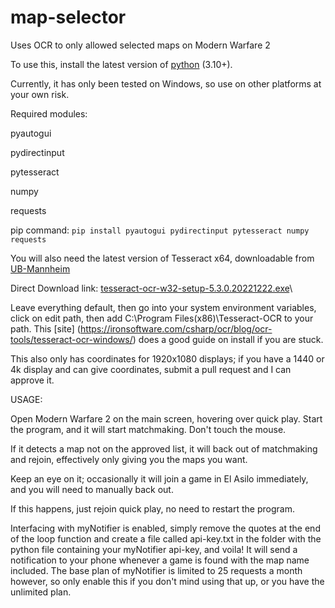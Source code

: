 # map-selector
Uses OCR to only allowed selected maps on Modern Warfare 2

To use this, install the latest version of [python](https://www.python.org/downloads/release/python-3111/) (3.10+).

Currently, it has only been tested on Windows, so use on other platforms at your own risk.

Required modules:

pyautogui

pydirectinput

pytesseract

numpy

requests

pip command: ```pip install pyautogui pydirectinput pytesseract numpy requests```

You will also need the latest version of Tesseract x64, downloadable from [UB-Mannheim](https://github.com/UB-Mannheim/tesseract/wiki)

Direct Download link: [tesseract-ocr-w32-setup-5.3.0.20221222.exe](https://digi.bib.uni-mannheim.de/tesseract/tesseract-ocr-w32-setup-5.3.0.20221222.exe)\\

Leave everything default, then go into your system environment variables, click on edit path, then add C:\Program Files(x86)\Tesseract-OCR to your path. This [site] (https://ironsoftware.com/csharp/ocr/blog/ocr-tools/tesseract-ocr-windows/) does a good guide on install if you are stuck.

This also only has coordinates for 1920x1080 displays; if you have a 1440 or 4k display and can give coordinates, submit a pull request and I can approve it.

USAGE:

Open Modern Warfare 2 on the main screen, hovering over quick play. Start the program, and it will start matchmaking. Don't touch the mouse.

If it detects a map not on the approved list, it will back out of matchmaking and rejoin, effectively only giving you the maps you want.

Keep an eye on it; occasionally it will join a game in El Asilo immediately, and you will need to manually back out.

If this happens, just rejoin quick play, no need to restart the program.

Interfacing with myNotifier is enabled, simply remove the quotes at the end of the loop function and create a file called api-key.txt in the folder with the python file containing your myNotifier api-key, and voila! It will send a notification to your phone whenever a game is found with the map name included. The base plan of myNotifier is limited to 25 requests a month however, so only enable this if you don't mind using that up, or you have the unlimited plan.
